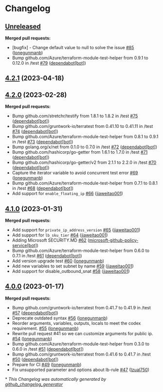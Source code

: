 # Changelog

## [Unreleased](https://github.com/Azure/terraform-azurerm-loadbalancer/tree/HEAD)

**Merged pull requests:**

- \[bugfix\] - Change default value to null to solve the issue [\#85](https://github.com/Azure/terraform-azurerm-loadbalancer/pull/85) ([lonegunmanb](https://github.com/lonegunmanb))
- Bump github.com/Azure/terraform-module-test-helper from 0.9.1 to 0.12.0 in /test [\#79](https://github.com/Azure/terraform-azurerm-loadbalancer/pull/79) ([dependabot[bot]](https://github.com/apps/dependabot))

## [4.2.1](https://github.com/Azure/terraform-azurerm-loadbalancer/tree/4.2.1) (2023-04-18)

## [4.2.0](https://github.com/Azure/terraform-azurerm-loadbalancer/tree/4.2.0) (2023-02-28)

**Merged pull requests:**

- Bump github.com/stretchr/testify from 1.8.1 to 1.8.2 in /test [\#75](https://github.com/Azure/terraform-azurerm-loadbalancer/pull/75) ([dependabot[bot]](https://github.com/apps/dependabot))
- Bump github.com/gruntwork-io/terratest from 0.41.10 to 0.41.11 in /test [\#74](https://github.com/Azure/terraform-azurerm-loadbalancer/pull/74) ([dependabot[bot]](https://github.com/apps/dependabot))
- Bump github.com/Azure/terraform-module-test-helper from 0.8.1 to 0.9.1 in /test [\#73](https://github.com/Azure/terraform-azurerm-loadbalancer/pull/73) ([dependabot[bot]](https://github.com/apps/dependabot))
- Bump golang.org/x/net from 0.1.0 to 0.7.0 in /test [\#72](https://github.com/Azure/terraform-azurerm-loadbalancer/pull/72) ([dependabot[bot]](https://github.com/apps/dependabot))
- Bump github.com/hashicorp/go-getter from 1.6.1 to 1.7.0 in /test [\#71](https://github.com/Azure/terraform-azurerm-loadbalancer/pull/71) ([dependabot[bot]](https://github.com/apps/dependabot))
- Bump github.com/hashicorp/go-getter/v2 from 2.1.1 to 2.2.0 in /test [\#70](https://github.com/Azure/terraform-azurerm-loadbalancer/pull/70) ([dependabot[bot]](https://github.com/apps/dependabot))
- Capture the iterator variable to avoid concurrent test error [\#69](https://github.com/Azure/terraform-azurerm-loadbalancer/pull/69) ([lonegunmanb](https://github.com/lonegunmanb))
- Bump github.com/Azure/terraform-module-test-helper from 0.7.1 to 0.8.1 in /test [\#68](https://github.com/Azure/terraform-azurerm-loadbalancer/pull/68) ([dependabot[bot]](https://github.com/apps/dependabot))
- Add support for `enable_floating_ip` [\#66](https://github.com/Azure/terraform-azurerm-loadbalancer/pull/66) ([jiaweitao001](https://github.com/jiaweitao001))

## [4.1.0](https://github.com/Azure/terraform-azurerm-loadbalancer/tree/4.1.0) (2023-01-31)

**Merged pull requests:**

- Add support for `private_ip_address_version` [\#65](https://github.com/Azure/terraform-azurerm-loadbalancer/pull/65) ([jiaweitao001](https://github.com/jiaweitao001))
- Add support for `lb_sku_tier` [\#64](https://github.com/Azure/terraform-azurerm-loadbalancer/pull/64) ([jiaweitao001](https://github.com/jiaweitao001))
- Adding Microsoft SECURITY.MD [\#62](https://github.com/Azure/terraform-azurerm-loadbalancer/pull/62) ([microsoft-github-policy-service[bot]](https://github.com/apps/microsoft-github-policy-service))
- Bump github.com/Azure/terraform-module-test-helper from 0.6.0 to 0.7.1 in /test [\#61](https://github.com/Azure/terraform-azurerm-loadbalancer/pull/61) ([dependabot[bot]](https://github.com/apps/dependabot))
- Add version upgrade test [\#60](https://github.com/Azure/terraform-azurerm-loadbalancer/pull/60) ([lonegunmanb](https://github.com/lonegunmanb))
- Add new variables to set subnet by name [\#59](https://github.com/Azure/terraform-azurerm-loadbalancer/pull/59) ([jiaweitao001](https://github.com/jiaweitao001))
- Add support for disable\_outbound\_snat [\#58](https://github.com/Azure/terraform-azurerm-loadbalancer/pull/58) ([jiaweitao001](https://github.com/jiaweitao001))

## [4.0.0](https://github.com/Azure/terraform-azurerm-loadbalancer/tree/4.0.0) (2023-01-17)

**Merged pull requests:**

- Bump github.com/gruntwork-io/terratest from 0.41.7 to 0.41.9 in /test [\#57](https://github.com/Azure/terraform-azurerm-loadbalancer/pull/57) ([dependabot[bot]](https://github.com/apps/dependabot))
- Deprecate outdated syntax [\#56](https://github.com/Azure/terraform-azurerm-loadbalancer/pull/56) ([lonegunmanb](https://github.com/lonegunmanb))
- Reorder arguments, variables, outputs, locals to meet the codex requirement. [\#55](https://github.com/Azure/terraform-azurerm-loadbalancer/pull/55) ([lonegunmanb](https://github.com/lonegunmanb))
- Rewrite pull request \#41 so we can customize arguments for public ip. [\#54](https://github.com/Azure/terraform-azurerm-loadbalancer/pull/54) ([lonegunmanb](https://github.com/lonegunmanb))
- Bump github.com/Azure/terraform-module-test-helper from 0.3.0 to 0.6.0 in /test [\#51](https://github.com/Azure/terraform-azurerm-loadbalancer/pull/51) ([dependabot[bot]](https://github.com/apps/dependabot))
- Bump github.com/gruntwork-io/terratest from 0.41.6 to 0.41.7 in /test [\#50](https://github.com/Azure/terraform-azurerm-loadbalancer/pull/50) ([dependabot[bot]](https://github.com/apps/dependabot))
- Prepare for CI [\#49](https://github.com/Azure/terraform-azurerm-loadbalancer/pull/49) ([lonegunmanb](https://github.com/lonegunmanb))
- Fix unsupported parameter and options about lb-rule [\#47](https://github.com/Azure/terraform-azurerm-loadbalancer/pull/47) ([Izual750](https://github.com/Izual750))



\* *This Changelog was automatically generated by [github_changelog_generator](https://github.com/github-changelog-generator/github-changelog-generator)*
